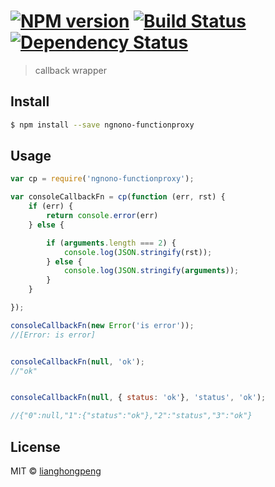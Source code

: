 #  [![NPM version][npm-image]][npm-url] [![Build Status][travis-image]][travis-url] [![Dependency Status][daviddm-url]][daviddm-image]

> callback wrapper


## Install

```sh
$ npm install --save ngnono-functionproxy
```


## Usage

```js
var cp = require('ngnono-functionproxy');

var consoleCallbackFn = cp(function (err, rst) {
    if (err) {
        return console.error(err)
    } else {

        if (arguments.length === 2) {
            console.log(JSON.stringify(rst));
        } else {
            console.log(JSON.stringify(arguments));
        }
    }

});

consoleCallbackFn(new Error('is error'));
//[Error: is error]


consoleCallbackFn(null, 'ok');
//"ok"


consoleCallbackFn(null, { status: 'ok'}, 'status', 'ok');

//{"0":null,"1":{"status":"ok"},"2":"status","3":"ok"}

```


## License

MIT © [lianghongpeng](github.com/ngnono)


[npm-url]: https://npmjs.org/package/ngnono-functionproxy
[npm-image]: https://badge.fury.io/js/ngnono-functionproxy.svg
[travis-url]: https://travis-ci.org/ngnono/functionProxy
[travis-image]: https://travis-ci.org/ngnono/functionProxy.svg?branch=master
[daviddm-url]: https://david-dm.org/ngnono/ngnono-functionproxy.svg?theme=shields.io
[daviddm-image]: https://david-dm.org/ngnono/ngnono-functionproxy
